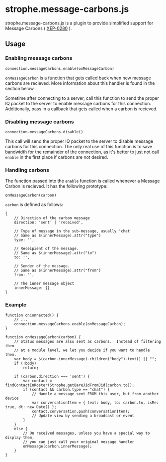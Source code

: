 # strophe.message-carbons.js

strophe.message-carbons.js is a plugin to provide simplified support for Message Carbons
( [XEP-0280]( http://xmpp.org/extensions/xep-0280.html ) ).

## Usage

### Enabling message carbons

`connection.messageCarbons.enable(onMessageCarbon)`

`onMessageCarbon` is a function that gets called back when new message carbons are recieved.  More information about this handler is found in the section below.

Sometime after connecting to a server, call this function to send the proper IQ packet to the server to enable message carbons for this connection.  Additionally, pass in a callback that gets called when a carbon is recieved.

### Disabling message carbons

`connection.messageCarbons.disable()`

This call will send the proper IQ packet to the server to disable message carbons for this connection.  The only real use of this function is to save bandwidth for the remainder of the connection, as it's better to just not call `enable` in the first place if carbons are not desired.

### Handling carbons

The function passed into the `enable` function is called whenever a Message Carbon is recieved.  It has the following prototype:

`onMessageCarbon(carbon)`

`carbon` is defined as follows:

	{
		// Direction of the carbon message
		direction: 'sent' | 'received',
		
		// Type of message in the sub-message, usually 'chat'
		// Same as $(innerMessage).attr("type")
		type: '',
		
		// Receipient of the message.  
		// Same as $(innerMessage).attr("to")
		to: '', 
		
		// Sender of the message.  
		// Same as $(innerMessage).attr("from")
		from: '', 
		
		// The inner message object
		innerMessage: {}
	}

### Example

	function onConnected() {
		// ...
		connection.messageCarbons.enable(onMessageCarbon);
	}
	
	function onMessageCarbon(carbon) {
		// Status messages are also sent as carbons.  Instead of filtering them 
		// at a module level, we let you decide if you want to handle them.
		var body = $(carbon.innerMessage).children("body").text() || "";
		if (!body)
			return;

		if (carbon.direction === 'sent') {
			var contact = findContactInRoster(Strophe.getBareJidFromJid(carbon.to));
			if (contact && carbon.type == "chat") {
				// Handle a message sent FROM this user, but from another device
				var conversationItem = { text: body, to: carbon.to, isMe: true, dt: new Date() };
				contact.conversation.push(conversationItem);
				// Update view by sending a broadcast or event
			}
		}
		else {
			// On received messages, unless you have a special way to display them, 
			// you can just call your original message handler
			onMessage(carbon.innerMessage);
		}
	}
